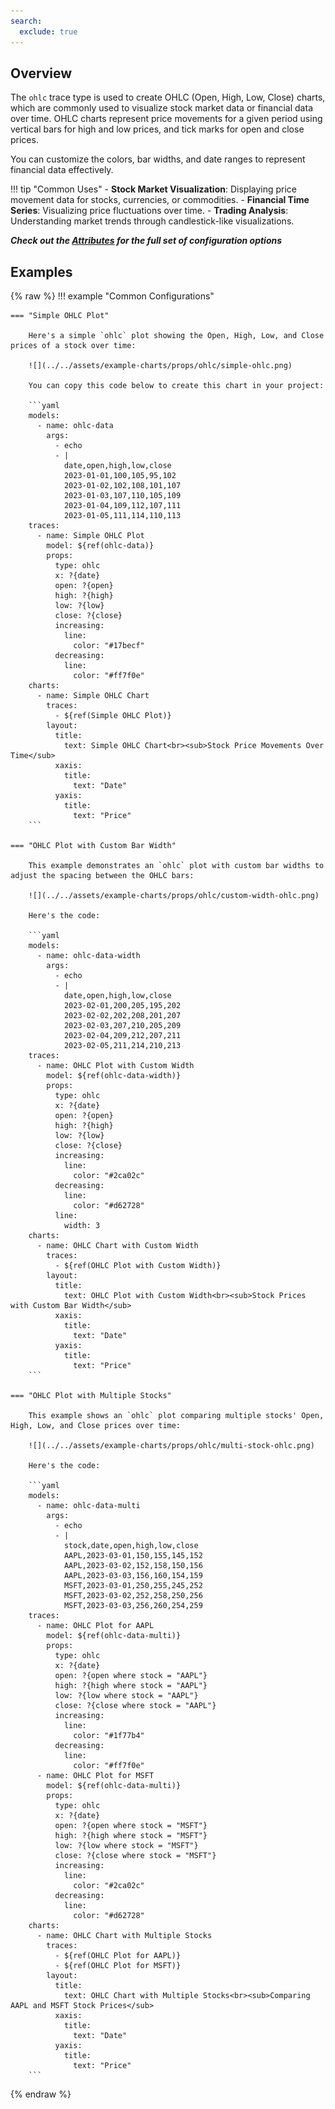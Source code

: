 ```yaml
---
search:
  exclude: true
--- 
```

<!--start-->
## Overview

The `ohlc` trace type is used to create OHLC (Open, High, Low, Close) charts, which are commonly used to visualize stock market data or financial data over time. OHLC charts represent price movements for a given period using vertical bars for high and low prices, and tick marks for open and close prices.

You can customize the colors, bar widths, and date ranges to represent financial data effectively.

!!! tip "Common Uses"
    - **Stock Market Visualization**: Displaying price movement data for stocks, currencies, or commodities.
    - **Financial Time Series**: Visualizing price fluctuations over time.
    - **Trading Analysis**: Understanding market trends through candlestick-like visualizations.

_**Check out the [Attributes](../configuration/Trace/Props/Ohlc/#attributes) for the full set of configuration options**_

## Examples

{% raw %}
!!! example "Common Configurations"

    === "Simple OHLC Plot"

        Here's a simple `ohlc` plot showing the Open, High, Low, and Close prices of a stock over time:

        ![](../../assets/example-charts/props/ohlc/simple-ohlc.png)

        You can copy this code below to create this chart in your project:

        ```yaml
        models:
          - name: ohlc-data
            args:
              - echo
              - |
                date,open,high,low,close
                2023-01-01,100,105,95,102
                2023-01-02,102,108,101,107
                2023-01-03,107,110,105,109
                2023-01-04,109,112,107,111
                2023-01-05,111,114,110,113
        traces:
          - name: Simple OHLC Plot
            model: ${ref(ohlc-data)}
            props:
              type: ohlc
              x: ?{date}
              open: ?{open}
              high: ?{high}
              low: ?{low}
              close: ?{close}
              increasing:
                line:
                  color: "#17becf"
              decreasing:
                line:
                  color: "#ff7f0e"
        charts:
          - name: Simple OHLC Chart
            traces:
              - ${ref(Simple OHLC Plot)}
            layout:
              title:
                text: Simple OHLC Chart<br><sub>Stock Price Movements Over Time</sub>
              xaxis:
                title:
                  text: "Date"
              yaxis:
                title:
                  text: "Price"
        ```

    === "OHLC Plot with Custom Bar Width"

        This example demonstrates an `ohlc` plot with custom bar widths to adjust the spacing between the OHLC bars:

        ![](../../assets/example-charts/props/ohlc/custom-width-ohlc.png)

        Here's the code:

        ```yaml
        models:
          - name: ohlc-data-width
            args:
              - echo
              - |
                date,open,high,low,close
                2023-02-01,200,205,195,202
                2023-02-02,202,208,201,207
                2023-02-03,207,210,205,209
                2023-02-04,209,212,207,211
                2023-02-05,211,214,210,213
        traces:
          - name: OHLC Plot with Custom Width
            model: ${ref(ohlc-data-width)}
            props:
              type: ohlc
              x: ?{date}
              open: ?{open}
              high: ?{high}
              low: ?{low}
              close: ?{close}
              increasing:
                line:
                  color: "#2ca02c"
              decreasing:
                line:
                  color: "#d62728"
              line:
                width: 3
        charts:
          - name: OHLC Chart with Custom Width
            traces:
              - ${ref(OHLC Plot with Custom Width)}
            layout:
              title:
                text: OHLC Plot with Custom Width<br><sub>Stock Prices with Custom Bar Width</sub>
              xaxis:
                title:
                  text: "Date"
              yaxis:
                title:
                  text: "Price"
        ```

    === "OHLC Plot with Multiple Stocks"

        This example shows an `ohlc` plot comparing multiple stocks' Open, High, Low, and Close prices over time:

        ![](../../assets/example-charts/props/ohlc/multi-stock-ohlc.png)

        Here's the code:

        ```yaml
        models:
          - name: ohlc-data-multi
            args:
              - echo
              - |
                stock,date,open,high,low,close
                AAPL,2023-03-01,150,155,145,152
                AAPL,2023-03-02,152,158,150,156
                AAPL,2023-03-03,156,160,154,159
                MSFT,2023-03-01,250,255,245,252
                MSFT,2023-03-02,252,258,250,256
                MSFT,2023-03-03,256,260,254,259
        traces:
          - name: OHLC Plot for AAPL
            model: ${ref(ohlc-data-multi)}
            props:
              type: ohlc
              x: ?{date}
              open: ?{open where stock = "AAPL"}
              high: ?{high where stock = "AAPL"}
              low: ?{low where stock = "AAPL"}
              close: ?{close where stock = "AAPL"}
              increasing:
                line:
                  color: "#1f77b4"
              decreasing:
                line:
                  color: "#ff7f0e"
          - name: OHLC Plot for MSFT
            model: ${ref(ohlc-data-multi)}
            props:
              type: ohlc
              x: ?{date}
              open: ?{open where stock = "MSFT"}
              high: ?{high where stock = "MSFT"}
              low: ?{low where stock = "MSFT"}
              close: ?{close where stock = "MSFT"}
              increasing:
                line:
                  color: "#2ca02c"
              decreasing:
                line:
                  color: "#d62728"
        charts:
          - name: OHLC Chart with Multiple Stocks
            traces:
              - ${ref(OHLC Plot for AAPL)}
              - ${ref(OHLC Plot for MSFT)}
            layout:
              title:
                text: OHLC Chart with Multiple Stocks<br><sub>Comparing AAPL and MSFT Stock Prices</sub>
              xaxis:
                title:
                  text: "Date"
              yaxis:
                title:
                  text: "Price"
        ```

{% endraw %}
<!--end-->